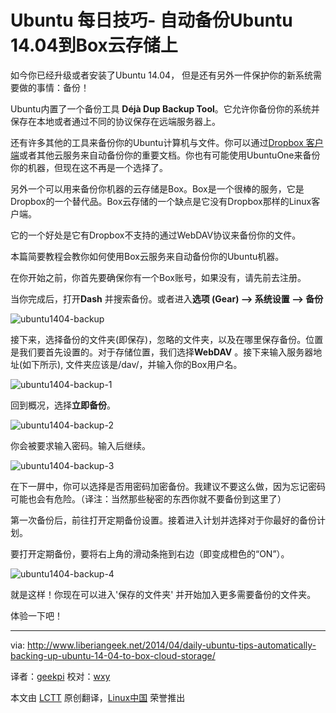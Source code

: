 Ubuntu 每日技巧- 自动备份Ubuntu 14.04到Box云存储上
================================================================================
如今你已经升级或者安装了Ubuntu 14.04， 但是还有另外一件保护你的新系统需要做的事情：备份！

Ubuntu内置了一个备份工具 **Déjà Dup Backup Tool**。它允许你备份你的系统并保存在本地或者通过不同的协议保存在远端服务器上。

还有许多其他的工具来备份你的Ubuntu计算机与文件。你可以通过[Dropbox 客户端][1]或者其他云服务来自动备份你的重要文档。你也有可能使用UbuntuOne来备份你的机器，但现在这不再是一个选择了。

另外一个可以用来备份你机器的云存储是Box。Box是一个很棒的服务，它是Dropbox的一个替代品。Box云存储的一个缺点是它没有Dropbox那样的Linux客户端。

它的一个好处是它有Dropbox不支持的通过WebDAV协议来备份你的文件。

本篇简要教程会教你如何使用Box云服务来自动备份你的Ubuntu机器。

在你开始之前，你首先要确保你有一个Box账号，如果没有，请先前去注册。

当你完成后，打开**Dash** 并搜索备份。或者进入**选项 (Gear) –> 系统设置 –> 备份**

![ubuntu1404-backup](http://www.liberiangeek.net/wp-content/uploads/2014/04/ubuntu1404backup.png)

接下来，选择备份的文件夹(即保存)，忽略的文件夹，以及在哪里保存备份。位置是我们要首先设置的。对于存储位置，我们选择**WebDAV** 。接下来输入服务器地址(如下所示), 文件夹应该是/dav/，并输入你的Box用户名。

![ubuntu1404-backup-1](http://www.liberiangeek.net/wp-content/uploads/2014/04/ubuntu1404backup11.png)

回到概况，选择**立即备份**。

![ubuntu1404-backup-2](http://www.liberiangeek.net/wp-content/uploads/2014/04/ubuntu1404backup2.png)

你会被要求输入密码。输入后继续。

![ubuntu1404-backup-3](http://www.liberiangeek.net/wp-content/uploads/2014/04/ubuntu1404backup3.png)

在下一屏中，你可以选择是否用密码加密备份。我建议不要这么做，因为忘记密码可能也会有危险。（译注：当然那些秘密的东西你就不要备份到这里了）

第一次备份后，前往打开定期备份设置。接着进入计划并选择对于你最好的备份计划。

要打开定期备份，要将右上角的滑动条拖到右边（即变成橙色的“ON”）。

![ubuntu1404-backup-4](http://www.liberiangeek.net/wp-content/uploads/2014/04/ubuntu1404backup4.png)

就是这样！你现在可以进入'保存的文件夹' 并开始加入更多需要备份的文件夹。

体验一下吧！

--------------------------------------------------------------------------------

via: http://www.liberiangeek.net/2014/04/daily-ubuntu-tips-automatically-backing-up-ubuntu-14-04-to-box-cloud-storage/

译者：[geekpi](https://github.com/geekpi) 校对：[wxy](https://github.com/wxy)

本文由 [LCTT](https://github.com/LCTT/TranslateProject) 原创翻译，[Linux中国](http://linux.cn/) 荣誉推出

[1]:http://www.liberiangeek.net/2014/04/daily-ubuntu-tips-get-dropbox-installed-in-ubuntu-14-04-trusty-tahr/
